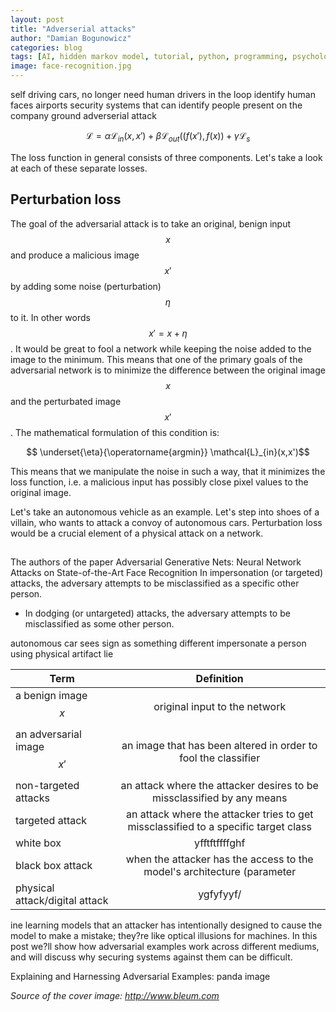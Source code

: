 ```yaml
---
layout: post
title: "Adverserial attacks"
author: "Damian Bogunowicz"
categories: blog
tags: [AI, hidden markov model, tutorial, python, programming, psychology]
image: face-recognition.jpg
---
```

self driving cars,
no longer need human drivers in the loop
identify human faces airports
security systems that can identify people present on the company ground
adverserial attack

 $$\mathcal{L}=\alpha\mathcal{L}_{in}(x,x')+\beta\mathcal{L}_{out}((f(x'),f(x))+\gamma\mathcal{L}_{s}$$
 
The loss function in general consists of three components. Let's take a look at each of these separate losses.

## Perturbation loss

The goal of the adversarial attack is to take an original, benign input $$x$$ and produce a malicious image $$x'$$ by adding some noise (perturbation) $$\eta$$ to it. In other words $$x'=x+\eta$$. It would be great to fool a network while keeping the noise added to the image to the minimum. This means that one of the primary goals of the adversarial network is to minimize the difference between the original image $$x$$ and the perturbated image $$x'$$. The mathematical formulation of this condition is:

$$ \underset{\eta}{\operatorname{argmin}} \mathcal{L}_{in}(x,x')$$

This means that we manipulate the noise in such a way, that it minimizes the loss function, i.e. a malicious input has possibly close pixel values to the original image. 

Let's take an autonomous vehicle as an example. Let's step into shoes of a villain, who wants to attack a convoy of autonomous cars.  Perturbation loss would be a crucial element of a physical attack on a network. 

##

The authors of the paper Adversarial Generative Nets: Neural Network Attacks on State-of-the-Art Face Recognition    In impersonation (or targeted) attacks, the adversary attempts to be misclassified as a specific other person.
-	In dodging (or untargeted) attacks, the adversary attempts to be misclassified as some other person. 

autonomous car sees sign as something different
impersonate a person using physical artifact lie 




Term               | Definition              |          
--------------------- | :-------------------: | 
a benign image $$x$$                | original input to the network            | 
an adversarial image $$x'$$  | an image that has been altered in order to fool the classifier | 
non-targeted attacks | an attack where the attacker desires to be missclassified by any means|
targeted attack | an attack where the attacker tries to get missclassified to a specific target class |
white box | yfftftffffghf|
black box attack | when the attacker has the access to the model's architecture (parameter |
physical attack/digital attack |ygfyfyyf/|



ine learning models that an attacker has intentionally designed to cause the model to make a mistake; they?re like optical illusions for machines. In this post we?ll show how adversarial examples work across different mediums, and will discuss why securing systems against them can be difficult.

 Explaining and Harnessing Adversarial Examples:  panda image
 
<em>Source of the cover image: http://www.bleum.com</em>
